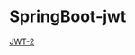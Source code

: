 # SpringBoot-jwt

[JWT-2](https://velog.io/@solchan/Spring-Security-%EB%B0%9C%EA%B8%89%EB%B0%9B%EC%9D%80-JWT%EB%A1%9C-%EC%9A%94%EC%B2%AD%ED%95%98%EA%B8%B0)